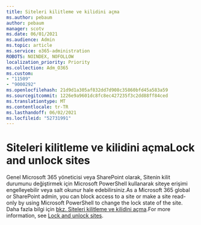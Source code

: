 ```yaml
---
title: Siteleri kilitleme ve kilidini açma
ms.author: pebaum
author: pebaum
manager: scotv
ms.date: 06/01/2021
ms.audience: Admin
ms.topic: article
ms.service: o365-administration
ROBOTS: NOINDEX, NOFOLLOW
localization_priority: Priority
ms.collection: Adm_O365
ms.custom:
- "11509"
- "9000292"
ms.openlocfilehash: 21d9d1a305af832dd7d908c35860bfd45a583a59
ms.sourcegitcommit: 1226e9a9601dc8fc8ec427235f3c2dd88ff84ced
ms.translationtype: MT
ms.contentlocale: tr-TR
ms.lasthandoff: 06/02/2021
ms.locfileid: "52731991"
---
```

# <a name="lock-and-unlock-sites"></a><span data-ttu-id="5dcca-102">Siteleri kilitleme ve kilidini açma</span><span class="sxs-lookup"><span data-stu-id="5dcca-102">Lock and unlock sites</span></span>

<span data-ttu-id="5dcca-103">Genel Microsoft 365 yöneticisi veya SharePoint olarak, Sitenin kilit durumunu değiştirmek için Microsoft PowerShell kullanarak siteye erişimi engelleyebilir veya salt okunur hale edebilirsiniz.</span><span class="sxs-lookup"><span data-stu-id="5dcca-103">As a Microsoft 365 global or SharePoint admin, you can block access to a site or make a site read-only by using Microsoft PowerShell to change the lock state of the site.</span></span> <span data-ttu-id="5dcca-104">Daha fazla bilgi için [bkz. Siteleri kilitleme ve kilidini açma](/sharepoint/manage-lock-status).</span><span class="sxs-lookup"><span data-stu-id="5dcca-104">For more information, see [Lock and unlock sites](/sharepoint/manage-lock-status).</span></span>